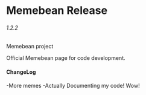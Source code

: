 # Memebean Release
###### 1.2.2

Memebean project

Official Memebean page for code development.

#### ChangeLog
-More memes
-Actually Documenting my code! Wow!
